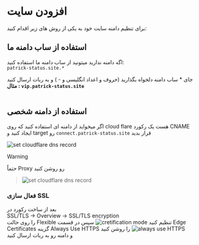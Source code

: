 # افزودن سایت

برای تنظیم دامنه سایت خود به یکی از روش های زیر اقدام کنید:
<br>
## استفاده از ساب دامنه ما

اگه دامنه ندارید میتونید از ساب دامنه ما استفاده کنید:
<br>
`patrick-status.site.*`

جای * ساب دامنه دلخواه بگذارید (حروف و اعداد انگلیسی و - ) و به ربات ارسال کنید
<br>
**مثال : ‌`vip.patrick-status.site`**
<br>
<br>
## استفاده از دامنه شخصی

اگر میخواید از دامنه ای استفاده کنید که روی cloud flare هست یک رکورد CNAME ایجاد کنید و target رو `connect.patrick-status.site` قرار بدید

![set cloudflare dns record](https://raw.githubusercontent.com/Kup1ng/Patrick/main/images/cloudflare-dns-set.png)


> [!WARNING]
حتماً Proxy رو روشن کنید
> ![set cloudflare dns record](https://raw.githubusercontent.com/Kup1ng/Patrick/main/images/cloudflare-dns-set2.png)
### فعال سازی SSL
بعد از ساخت رکورد در
<br>
SSL/TLS -> Overview -> SSL/TLS encryption
<br>
را روی حالت Flexible تنظیم کنید
![cretification mode](https://raw.githubusercontent.com/Kup1ng/Patrick/main/images/certification-mode.png)
سپس در قسمت Edge Certificates گزینه Always Use HTTPS را روشن کنید
![always use HTTPS](https://raw.githubusercontent.com/Kup1ng/Patrick/main/images/https-force.png)
<br>
و دامنه رو به ربات ارسال کنید
